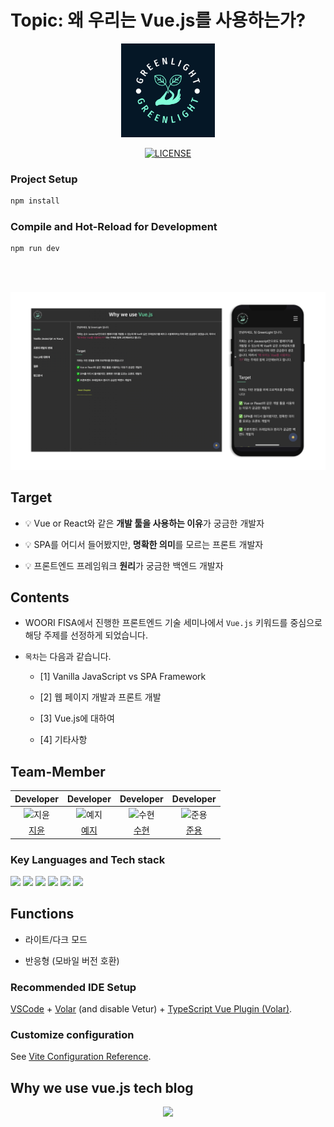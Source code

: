 # Topic: 왜 우리는 Vue.js를 사용하는가?

<div align="center" >
  <img src="src/assets/images/logo-color.png" width="150" />
  
[![LICENSE](https://img.shields.io/dub/l/vibe-d.svg?style=flat-square)](https://github.com/Jiyun-Parkk/woorifisa-fe-tech-seminar/blob/master/LICENSE)

</div>

### Project Setup

```sh
npm install
```

### Compile and Hot-Reload for Development

```sh
npm run dev
```

<br/>
<br/>

![screenshot](src/assets/images/screenshot.jpeg)

## Target

- 💡 Vue or React와 같은 **개발 툴을 사용하는 이유**가 궁금한 개발자

- 💡 SPA를 어디서 들어봤지만, **명확한 의미**를 모르는 프론트 개발자

- 💡 프론트엔드 프레임워크 **원리**가 궁금한 백엔드 개발자

## Contents

- WOORI FISA에서 진행한 프론트엔드 기술 세미나에서 `Vue.js` 키워드를 중심으로 해당 주제를 선정하게 되었습니다.

- `목차`는 다음과 같습니다.

  - [1] Vanilla JavaScript vs SPA Framework

  - [2] 웹 페이지 개발과 프론트 개발

  - [3] Vue.js에 대하여

  - [4] 기타사항

## Team-Member

|                                        Developer                                         |                                         Developer                                         |                                        Developer                                         |                                        Developer                                         |
| :--------------------------------------------------------------------------------------: | :---------------------------------------------------------------------------------------: | :--------------------------------------------------------------------------------------: | :--------------------------------------------------------------------------------------: |
| <img src="https://avatars.githubusercontent.com/u/72537762?v=4" width=400px alt="지윤"/> | <img src="https://avatars.githubusercontent.com/u/119517146?v=4" width=400px alt="예지"/> | <img src="https://avatars.githubusercontent.com/u/93786956?v=4" width=400px alt="수현"/> | <img src="https://avatars.githubusercontent.com/u/83820185?v=4" width=400px alt="준용"/> |
|                          [지윤](https://github.com/Jiyun-Parkk)                          |                             [예지](https://github.com/yj5768)                             |                            [수현](https://github.com/ooutta)                             |                            [준용](https://github.com/Fancy96)                            |

### Key Languages and Tech stack

 <img src="https://img.shields.io/badge/HTML5-E34F26"/>
 <img src="https://img.shields.io/badge/CSS-1572B6" />
 <img src="https://img.shields.io/badge/Javascript-F7DF1E" />
 <img src="https://img.shields.io/badge/Vue-4FC08D" />
 <img src="https://img.shields.io/badge/Tailwind CSS-0DA6E9" />
 <img src="https://img.shields.io/badge/Pinia-rgb(255,227,105)" />

## Functions

- 라이트/다크 모드

- 반응형 (모바일 버전 호환)

### Recommended IDE Setup

[VSCode](https://code.visualstudio.com/) + [Volar](https://marketplace.visualstudio.com/items?itemName=Vue.volar) (and disable Vetur) + [TypeScript Vue Plugin (Volar)](https://marketplace.visualstudio.com/items?itemName=Vue.vscode-typescript-vue-plugin).

### Customize configuration

See [Vite Configuration Reference](https://vitejs.dev/config/).

## Why we use vue.js tech blog

<center><img src="https://github.com/yj5768/practice/assets/119517146/b611ed33-56cd-4686-8b65-22f41ec3565c" /></center>
